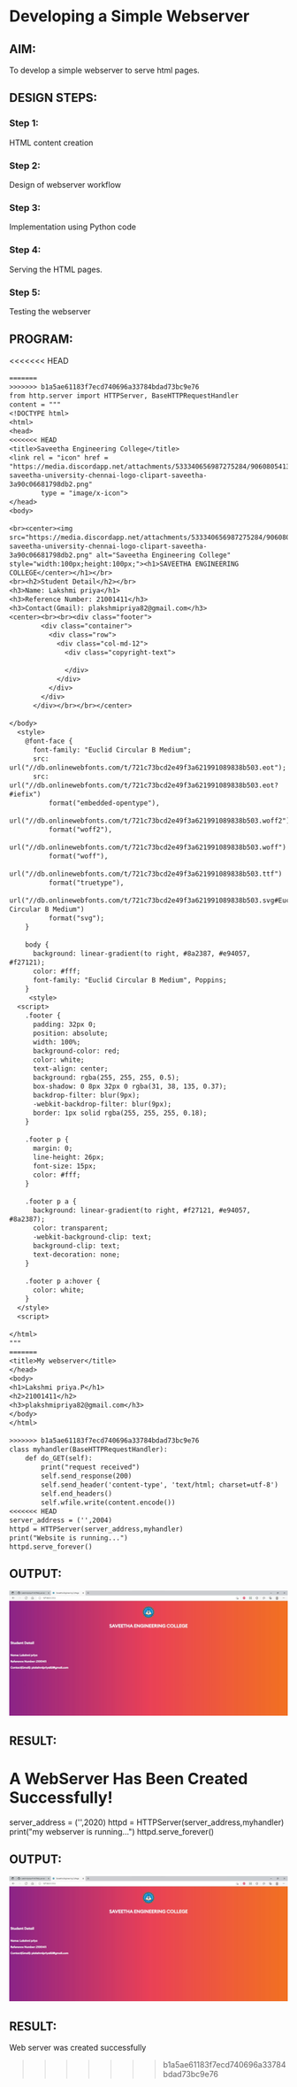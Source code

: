 # Developing a Simple Webserver
## AIM:

To develop a simple webserver to serve html pages.
## DESIGN STEPS:
### Step 1:

HTML content creation
### Step 2:


Design of webserver workflow
### Step 3:

Implementation using Python code
### Step 4:

Serving the HTML pages.
### Step 5:

Testing the webserver
## PROGRAM:
<<<<<<< HEAD
```
=======
>>>>>>> b1a5ae61183f7ecd740696a33784bdad73bc9e76
from http.server import HTTPServer, BaseHTTPRequestHandler
content = """
<!DOCTYPE html>
<html>
<head>
<<<<<<< HEAD
<title>Saveetha Engineering College</title>
<link rel = "icon" href = 
"https://media.discordapp.net/attachments/533340656987275284/906080541344956436/kissclipart-saveetha-university-chennai-logo-clipart-saveetha-3a90c06681798db2.png" 
        type = "image/x-icon">
</head>
<body>

<br><center><img src="https://media.discordapp.net/attachments/533340656987275284/906080541344956436/kissclipart-saveetha-university-chennai-logo-clipart-saveetha-3a90c06681798db2.png" alt="Saveetha Engineering College" style="width:100px;height:100px;"><h1>SAVEETHA ENGINEERING COLLEGE</center></h1></br>
<br><h2>Student Detail</h2></br>
<h3>Name: Lakshmi priya</h1>
<h3>Reference Number: 21001411</h3>
<h3>Contact(Gmail): plakshmipriya82@gmail.com</h3>
<center><br><br><div class="footer">
        <div class="container">
          <div class="row">
            <div class="col-md-12">
              <div class="copyright-text">
               
              </div>
            </div>
          </div>
        </div>
      </div></br></br></center>

</body>
  <style>
    @font-face {
      font-family: "Euclid Circular B Medium";
      src: url("//db.onlinewebfonts.com/t/721c73bcd2e49f3a621991089838b503.eot");
      src: url("//db.onlinewebfonts.com/t/721c73bcd2e49f3a621991089838b503.eot?#iefix")
          format("embedded-opentype"),
        url("//db.onlinewebfonts.com/t/721c73bcd2e49f3a621991089838b503.woff2")
          format("woff2"),
        url("//db.onlinewebfonts.com/t/721c73bcd2e49f3a621991089838b503.woff")
          format("woff"),
        url("//db.onlinewebfonts.com/t/721c73bcd2e49f3a621991089838b503.ttf")
          format("truetype"),
        url("//db.onlinewebfonts.com/t/721c73bcd2e49f3a621991089838b503.svg#Euclid Circular B Medium")
          format("svg");
    }

    body {
      background: linear-gradient(to right, #8a2387, #e94057, #f27121);
      color: #fff;
      font-family: "Euclid Circular B Medium", Poppins;
    }
     <style>
  <script>
    .footer {
      padding: 32px 0;
      position: absolute;
      width: 100%;
      background-color: red;
      color: white;
      text-align: center;
      background: rgba(255, 255, 255, 0.5);
      box-shadow: 0 8px 32px 0 rgba(31, 38, 135, 0.37);
      backdrop-filter: blur(9px);
      -webkit-backdrop-filter: blur(9px);
      border: 1px solid rgba(255, 255, 255, 0.18);
    }

    .footer p {
      margin: 0;
      line-height: 26px;
      font-size: 15px;
      color: #fff;
    }

    .footer p a {
      background: linear-gradient(to right, #f27121, #e94057, #8a2387);
      color: transparent;
      -webkit-background-clip: text;
      background-clip: text;
      text-decoration: none;
    }

    .footer p a:hover {
      color: white;
    }
  </style>
  <script>

</html>
"""
=======
<title>My webserver</title>
</head>
<body>
<h1>Lakshmi priya.P</h1>
<h2>21001411</h2>
<h3>plakshmipriya82@gmail.com</h3>
</body>
</html>

>>>>>>> b1a5ae61183f7ecd740696a33784bdad73bc9e76
class myhandler(BaseHTTPRequestHandler):
    def do_GET(self):
        print("request received")
        self.send_response(200)
        self.send_header('content-type', 'text/html; charset=utf-8')
        self.end_headers()
        self.wfile.write(content.encode())
<<<<<<< HEAD
server_address = ('',2004)
httpd = HTTPServer(server_address,myhandler)
print("Website is running...")
httpd.serve_forever()
```
## OUTPUT:
![GitHub Logo](unknown.jpg)

## RESULT:
A WebServer Has Been Created Successfully!
=======
server_address = ('',2020)
httpd = HTTPServer(server_address,myhandler)
print("my webserver is running...")
httpd.serve_forever()

## OUTPUT:
![GitHub Logo](unknown.jpg)
## RESULT:
Web server was created successfully
>>>>>>> b1a5ae61183f7ecd740696a33784bdad73bc9e76

